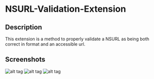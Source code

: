 NSURL-Validation-Extension
==========================

## Description
This extension is a method to properly validate a NSURL as being both correct in format and an accessible url.

## Screenshots
![alt tag](https://github.com/jhickman7/NSURL-Validation-Extension/Screenshots/Launch.png)
![alt tag](https://github.com/jhickman7/NSURL-Validation-Extension/Screenshots/Root.png)
![alt tag](https://github.com/jhickman7/NSURL-Validation-Extension/Screenshots/Valid-Url.png)